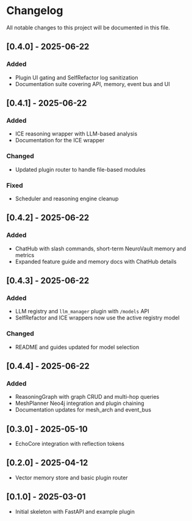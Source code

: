 # Changelog

All notable changes to this project will be documented in this file.

## [0.4.0] - 2025-06-22
### Added
- Plugin UI gating and SelfRefactor log sanitization
- Documentation suite covering API, memory, event bus and UI


## [0.4.1] - 2025-06-22
### Added
- ICE reasoning wrapper with LLM-based analysis
- Documentation for the ICE wrapper


### Changed
- Updated plugin router to handle file-based modules

### Fixed
- Scheduler and reasoning engine cleanup

 

 
 
## [0.4.2] - 2025-06-22
### Added
- ChatHub with slash commands, short-term NeuroVault memory and metrics
- Expanded feature guide and memory docs with ChatHub details

 
## [0.4.3] - 2025-06-22
### Added
- LLM registry and `llm_manager` plugin with `/models` API
- SelfRefactor and ICE wrappers now use the active registry model
### Changed
- README and guides updated for model selection

## [0.4.4] - 2025-06-22
### Added
- ReasoningGraph with graph CRUD and multi-hop queries
- MeshPlanner Neo4j integration and plugin chaining
- Documentation updates for mesh_arch and event_bus

 

## [0.3.0] - 2025-05-10
- EchoCore integration with reflection tokens

## [0.2.0] - 2025-04-12
- Vector memory store and basic plugin router

## [0.1.0] - 2025-03-01
- Initial skeleton with FastAPI and example plugin
